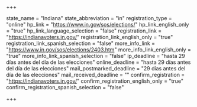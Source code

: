 +++

state_name = "Indiana"
state_abbreviation = "in"
registration_type = "online"
hp_link = "https://www.in.gov/sos/elections/"
hp_link_english_only = "true"
hp_link_language_selection = "false"
registration_link = "https://indianavoters.in.gov/"
registration_link_english_only = "true"
registration_link_spanish_selection = "false"
more_info_link = "https://www.in.gov/sos/elections/2403.htm"
more_info_link_english_only = "true"
more_info_link_spanish_selection = "false"
ip_deadline = "hasta 29 días antes del día de las elecciones"
online_deadline = "hasta 29 días antes del día de las elecciones"
mail_postmarked_deadline = "29 días antes del día de las elecciones"
mail_received_deadline = ""
confirm_registration = "https://indianavoters.in.gov/"
confirm_registration_english_only = "true"
confirm_registration_spanish_selection = "false"

+++